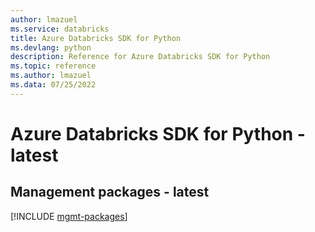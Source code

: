 ```yaml
---
author: lmazuel
ms.service: databricks
title: Azure Databricks SDK for Python
ms.devlang: python
description: Reference for Azure Databricks SDK for Python
ms.topic: reference
ms.author: lmazuel
ms.data: 07/25/2022
---
```

# Azure Databricks SDK for Python - latest

## Management packages - latest
[!INCLUDE [mgmt-packages](databricks-mgmt-index.md)]
